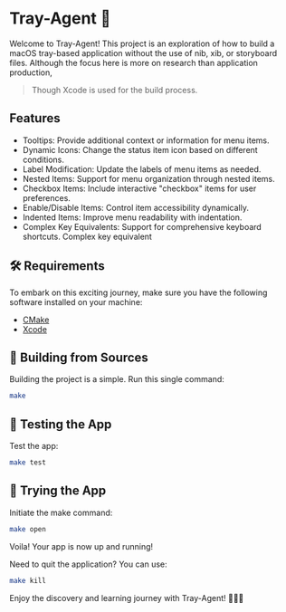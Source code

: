 # Tray-Agent 🚀

Welcome to Tray-Agent! This project is an exploration of how to build a macOS tray-based
application without the use of nib, xib, or storyboard files.
Although the focus here is more on research than application production,

> Though Xcode is used for the build process.

## Features

* Tooltips: Provide additional context or information for menu items.
* Dynamic Icons: Change the status item icon based on different conditions.
* Label Modification: Update the labels of menu items as needed.
* Nested Items: Support for menu organization through nested items.
* Checkbox Items: Include interactive "checkbox" items for user preferences.
* Enable/Disable Items: Control item accessibility dynamically.
* Indented Items: Improve menu readability with indentation.
* Complex Key Equivalents: Support for comprehensive keyboard shortcuts. Complex key equivalent

## 🛠 Requirements

To embark on this exciting journey, make sure you have the following software installed on your machine:

- [CMake](https://cmake.org/install/)
- [Xcode](https://developer.apple.com/xcode/)

## 🚀 Building from Sources

Building the project is a simple. Run this single command:

```bash
make
```

## 🧪 Testing the App

Test the app:

```bash
make test
```

## 🚁 Trying the App

Initiate the make command:

```bash
make open
```

Voila! Your app is now up and running!

Need to quit the application? You can use:

```bash
make kill
```

Enjoy the discovery and learning journey with Tray-Agent! 🎉🎉🎉
